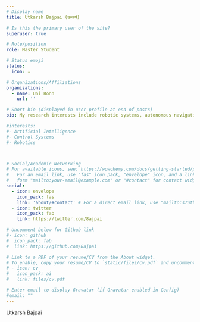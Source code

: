 ```yaml
---
# Display name
title: Utkarsh Bajpai (उत्कर्ष)

# Is this the primary user of the site?
superuser: true

# Role/position
role: Master Student

# Status emoji
status:
  icon: ☕️

# Organizations/Affiliations
organizations:
  - name: Uni Bonn
    url: ''

# Short bio (displayed in user profile at end of posts)
bio: My research interests include robotic systems, autonomous navigation and reinforcement learning.

#interests:
#- Artificial Intelligence
#- Control Systems
#- Robotics



# Social/Academic Networking
# For available icons, see: https://wowchemy.com/docs/getting-started/page-builder/#icons
#   For an email link, use "fas" icon pack, "envelope" icon, and a link in the
#   form "mailto:your-email@example.com" or "#contact" for contact widget.
social:
  - icon: envelope
    icon_pack: fas
    link: 'about/#contact' # For a direct email link, use "mailto:s7utbajp@uni-bonn.de".
  - icon: twitter
    icon_pack: fab
    link: https://twitter.com/8ajpai

# Uncomment below for Github link
#- icon: github
#  icon_pack: fab
#  link: https://github.com/8ajpai

# Link to a PDF of your resume/CV from the About widget.
# To enable, copy your resume/CV to `static/files/cv.pdf` and uncomment the lines below.
# - icon: cv
#   icon_pack: ai
#   link: files/cv.pdf

# Enter email to display Gravatar (if Gravatar enabled in Config)
#email: ""
---
```


Utkarsh Bajpai
